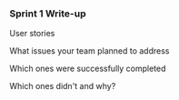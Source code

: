 ### Sprint 1 Write-up

User stories 

What issues your team planned to address  

Which ones were successfully completed  

Which ones didn't and why?  

